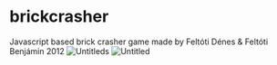 # brickcrasher
Javascript based brick crasher game made by Feltóti Dénes & Feltóti Benjámin 2012
![Untitleds](https://user-images.githubusercontent.com/57192071/121583583-bba00700-ca30-11eb-95fb-c491e4a6302e.png)
![Untitled](https://user-images.githubusercontent.com/57192071/121583585-bd69ca80-ca30-11eb-997c-f158c63f67af.png)
